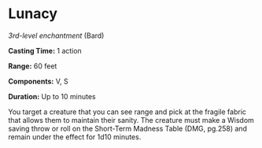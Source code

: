 # Lunacy
*3rd-level enchantment* (Bard)

**Casting Time:** 1 action

**Range:** 60 feet

**Components:** V, S

**Duration:** Up to 10 minutes

You target a creature that you can see range and pick at the fragile fabric that allows them to maintain their sanity. The creature must make a Wisdom saving throw or roll on the Short-Term Madness Table (DMG, pg.258) and remain under the effect for 1d10 minutes.

